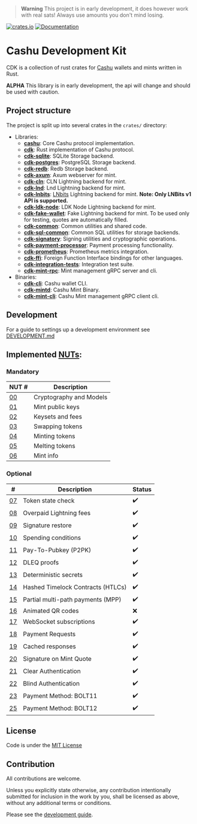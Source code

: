 > **Warning**
> This project is in early development, it does however work with real sats! Always use amounts you don't mind losing.

[![crates.io](https://img.shields.io/crates/v/cdk.svg)](https://crates.io/crates/cdk) [![Documentation](https://docs.rs/cdk/badge.svg)](https://docs.rs/cdk)

# Cashu Development Kit

CDK is a collection of rust crates for [Cashu](https://github.com/cashubtc) wallets and mints written in Rust.

**ALPHA** This library is in early development, the api will change and should be used with caution.


## Project structure

The project is split up into several crates in the `crates/` directory:

* Libraries:
    * [**cashu**](./crates/cashu/): Core Cashu protocol implementation.
    * [**cdk**](./crates/cdk/): Rust implementation of Cashu protocol.
    * [**cdk-sqlite**](./crates/cdk-sqlite/): SQLite Storage backend.
    * [**cdk-postgres**](./crates/cdk-postgres/): PostgreSQL Storage backend.
    * [**cdk-redb**](./crates/cdk-redb/): Redb Storage backend.
    * [**cdk-axum**](./crates/cdk-axum/): Axum webserver for mint.
    * [**cdk-cln**](./crates/cdk-cln/): CLN Lightning backend for mint.
    * [**cdk-lnd**](./crates/cdk-lnd/): Lnd Lightning backend for mint.
    * [**cdk-lnbits**](./crates/cdk-lnbits/): [LNbits](https://lnbits.com/) Lightning backend for mint. **Note: Only LNBits v1 API is supported.**
    * [**cdk-ldk-node**](./crates/cdk-ldk-node/): LDK Node Lightning backend for mint.
    * [**cdk-fake-wallet**](./crates/cdk-fake-wallet/): Fake Lightning backend for mint. To be used only for testing, quotes are automatically filled.
    * [**cdk-common**](./crates/cdk-common/): Common utilities and shared code.
    * [**cdk-sql-common**](./crates/cdk-sql-common/): Common SQL utilities for storage backends.
    * [**cdk-signatory**](./crates/cdk-signatory/): Signing utilities and cryptographic operations.
    * [**cdk-payment-processor**](./crates/cdk-payment-processor/): Payment processing functionality.
    * [**cdk-prometheus**](./crates/cdk-prometheus/): Prometheus metrics integration.
    * [**cdk-ffi**](./crates/cdk-ffi/): Foreign Function Interface bindings for other languages.
    * [**cdk-integration-tests**](./crates/cdk-integration-tests/): Integration test suite.
    * [**cdk-mint-rpc**](./crates/cdk-mint-rpc/): Mint management gRPC server and cli.
* Binaries:
    * [**cdk-cli**](./crates/cdk-cli/): Cashu wallet CLI.
    * [**cdk-mintd**](./crates/cdk-mintd/): Cashu Mint Binary.
    * [**cdk-mint-cli**](./crates/cdk-mint-rpc/): Cashu Mint management gRPC client cli.


## Development 

For a guide to settings up a development environment see [DEVELOPMENT.md](./DEVELOPMENT.md)

## Implemented [NUTs](https://github.com/cashubtc/nuts/):

### Mandatory

| NUT #    | Description                       |
|----------|-----------------------------------|
| [00][00] | Cryptography and Models           |
| [01][01] | Mint public keys                  |
| [02][02] | Keysets and fees                  |
| [03][03] | Swapping tokens                   |
| [04][04] | Minting tokens                    |
| [05][05] | Melting tokens                    |
| [06][06] | Mint info                         |

### Optional

| # | Description | Status
| --- | --- | --- |
| [07][07] | Token state check | :heavy_check_mark: |
| [08][08] | Overpaid Lightning fees | :heavy_check_mark: |
| [09][09] | Signature restore | :heavy_check_mark: |
| [10][10] | Spending conditions | :heavy_check_mark: |
| [11][11] | Pay-To-Pubkey (P2PK) | :heavy_check_mark: |
| [12][12] | DLEQ proofs | :heavy_check_mark: |
| [13][13] | Deterministic secrets | :heavy_check_mark: |
| [14][14] | Hashed Timelock Contracts (HTLCs) | :heavy_check_mark: |
| [15][15] | Partial multi-path payments (MPP) | :heavy_check_mark: |
| [16][16] | Animated QR codes | :x: |
| [17][17] | WebSocket subscriptions  | :heavy_check_mark: |
| [18][18] | Payment Requests  | :heavy_check_mark: |
| [19][19] | Cached responses  | :heavy_check_mark: |
| [20][20] | Signature on Mint Quote  | :heavy_check_mark: |
| [21][21] | Clear Authentication | :heavy_check_mark: |
| [22][22] | Blind Authentication  | :heavy_check_mark: |
| [23][23] | Payment Method: BOLT11 | :heavy_check_mark: |
| [25][25] | Payment Method: BOLT12 | :heavy_check_mark: |


## License

Code is under the [MIT License](LICENSE)

## Contribution

All contributions are welcome.

Unless you explicitly state otherwise, any contribution intentionally submitted for inclusion in the work by you, shall be licensed as above, without any additional terms or conditions.

Please see the [development guide](DEVELOPMENT.md).


[00]: https://github.com/cashubtc/nuts/blob/main/00.md
[01]: https://github.com/cashubtc/nuts/blob/main/01.md
[02]: https://github.com/cashubtc/nuts/blob/main/02.md
[03]: https://github.com/cashubtc/nuts/blob/main/03.md
[04]: https://github.com/cashubtc/nuts/blob/main/04.md
[05]: https://github.com/cashubtc/nuts/blob/main/05.md
[06]: https://github.com/cashubtc/nuts/blob/main/06.md
[07]: https://github.com/cashubtc/nuts/blob/main/07.md
[08]: https://github.com/cashubtc/nuts/blob/main/08.md
[09]: https://github.com/cashubtc/nuts/blob/main/09.md
[10]: https://github.com/cashubtc/nuts/blob/main/10.md
[11]: https://github.com/cashubtc/nuts/blob/main/11.md
[12]: https://github.com/cashubtc/nuts/blob/main/12.md
[13]: https://github.com/cashubtc/nuts/blob/main/13.md
[14]: https://github.com/cashubtc/nuts/blob/main/14.md
[15]: https://github.com/cashubtc/nuts/blob/main/15.md
[16]: https://github.com/cashubtc/nuts/blob/main/16.md
[17]: https://github.com/cashubtc/nuts/blob/main/17.md
[18]: https://github.com/cashubtc/nuts/blob/main/18.md
[19]: https://github.com/cashubtc/nuts/blob/main/19.md
[20]: https://github.com/cashubtc/nuts/blob/main/20.md
[21]: https://github.com/cashubtc/nuts/blob/main/21.md
[22]: https://github.com/cashubtc/nuts/blob/main/22.md
[23]: https://github.com/cashubtc/nuts/blob/main/23.md
[25]: https://github.com/cashubtc/nuts/blob/main/25.md
